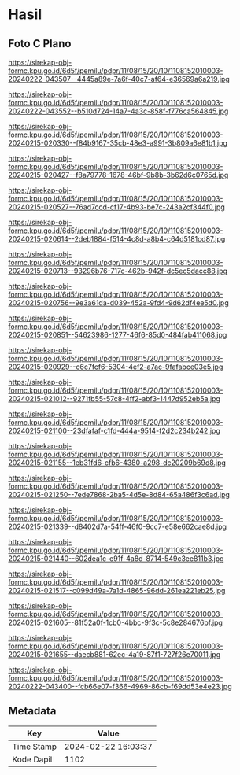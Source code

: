 # Hasil

## Foto C Plano

https://sirekap-obj-formc.kpu.go.id/6d5f/pemilu/pdpr/11/08/15/20/10/1108152010003-20240222-043507--4445a89e-7a6f-40c7-af64-e36569a6a219.jpg

https://sirekap-obj-formc.kpu.go.id/6d5f/pemilu/pdpr/11/08/15/20/10/1108152010003-20240222-043552--b510d724-14a7-4a3c-858f-f776ca564845.jpg

https://sirekap-obj-formc.kpu.go.id/6d5f/pemilu/pdpr/11/08/15/20/10/1108152010003-20240215-020330--f84b9167-35cb-48e3-a991-3b809a6e81b1.jpg

https://sirekap-obj-formc.kpu.go.id/6d5f/pemilu/pdpr/11/08/15/20/10/1108152010003-20240215-020427--f8a79778-1678-46bf-9b8b-3b62d6c0765d.jpg

https://sirekap-obj-formc.kpu.go.id/6d5f/pemilu/pdpr/11/08/15/20/10/1108152010003-20240215-020527--76ad7ccd-cf17-4b93-be7c-243a2cf344f0.jpg

https://sirekap-obj-formc.kpu.go.id/6d5f/pemilu/pdpr/11/08/15/20/10/1108152010003-20240215-020614--2deb1884-f514-4c8d-a8b4-c64d5181cd87.jpg

https://sirekap-obj-formc.kpu.go.id/6d5f/pemilu/pdpr/11/08/15/20/10/1108152010003-20240215-020713--93296b76-717c-462b-942f-dc5ec5dacc88.jpg

https://sirekap-obj-formc.kpu.go.id/6d5f/pemilu/pdpr/11/08/15/20/10/1108152010003-20240215-020756--9e3a61da-d039-452a-9fd4-9d62df4ee5d0.jpg

https://sirekap-obj-formc.kpu.go.id/6d5f/pemilu/pdpr/11/08/15/20/10/1108152010003-20240215-020851--54623986-1277-46f6-85d0-484fab411068.jpg

https://sirekap-obj-formc.kpu.go.id/6d5f/pemilu/pdpr/11/08/15/20/10/1108152010003-20240215-020929--c6c7fcf6-5304-4ef2-a7ac-9fafabce03e5.jpg

https://sirekap-obj-formc.kpu.go.id/6d5f/pemilu/pdpr/11/08/15/20/10/1108152010003-20240215-021012--9271fb55-57c8-4ff2-abf3-1447d952eb5a.jpg

https://sirekap-obj-formc.kpu.go.id/6d5f/pemilu/pdpr/11/08/15/20/10/1108152010003-20240215-021100--23dfafaf-c1fd-444a-9514-f2d2c234b242.jpg

https://sirekap-obj-formc.kpu.go.id/6d5f/pemilu/pdpr/11/08/15/20/10/1108152010003-20240215-021155--1eb31fd6-cfb6-4380-a298-dc20209b69d8.jpg

https://sirekap-obj-formc.kpu.go.id/6d5f/pemilu/pdpr/11/08/15/20/10/1108152010003-20240215-021250--7ede7868-2ba5-4d5e-8d84-65a486f3c6ad.jpg

https://sirekap-obj-formc.kpu.go.id/6d5f/pemilu/pdpr/11/08/15/20/10/1108152010003-20240215-021339--d8402d7a-54ff-46f0-9cc7-e58e662cae8d.jpg

https://sirekap-obj-formc.kpu.go.id/6d5f/pemilu/pdpr/11/08/15/20/10/1108152010003-20240215-021440--602dea1c-e91f-4a8d-8714-549c3ee811b3.jpg

https://sirekap-obj-formc.kpu.go.id/6d5f/pemilu/pdpr/11/08/15/20/10/1108152010003-20240215-021517--c099d49a-7a1d-4865-96dd-261ea221eb25.jpg

https://sirekap-obj-formc.kpu.go.id/6d5f/pemilu/pdpr/11/08/15/20/10/1108152010003-20240215-021605--81f52a0f-1cb0-4bbc-9f3c-5c8e284676bf.jpg

https://sirekap-obj-formc.kpu.go.id/6d5f/pemilu/pdpr/11/08/15/20/10/1108152010003-20240215-021655--daecb881-62ec-4a19-87f1-727f26e70011.jpg

https://sirekap-obj-formc.kpu.go.id/6d5f/pemilu/pdpr/11/08/15/20/10/1108152010003-20240222-043400--fcb66e07-f366-4969-86cb-f69dd53e4e23.jpg


## Metadata

| Key        | Value               |
| ---------- | ------------------- |
| Time Stamp | 2024-02-22 16:03:37 |
| Kode Dapil | 1102                |



